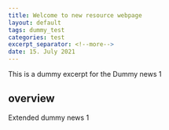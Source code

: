 ```yaml
---
title: Welcome to new resource webpage
layout: default
tags: dummy_test
categories: test
excerpt_separator: <!--more-->
date: 15. July 2021
---
```


This is a dummy excerpt for the Dummy news 1 

<!--more-->

## overview

Extended dummy news 1

